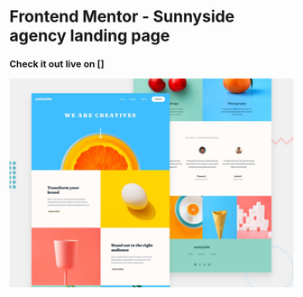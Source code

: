 # Frontend Mentor - Sunnyside agency landing page
### Check it out live on []
![Design preview for the Sunnyside agency landing page coding challenge](./design/desktop-preview.jpg)
